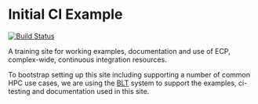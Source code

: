 # Initial CI Example

[![Build Status](https://travis-ci.org/ecp-ci/initial-ci-example.svg?branch=master)](https://travis-ci.org/ecp-ci/initial-ci-example)

A training site for working examples, documentation and use of ECP, complex-wide, continuous integration resources.

To bootstrap setting up this site including supporting a number of common HPC use cases, we are using the
[BLT](https://computation.llnl.gov/projects/blt-build-link-test) system to support the examples, ci-testing
and documentation used in this site.
